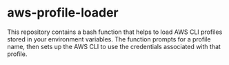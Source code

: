 # aws-profile-loader
This repository contains a bash function that helps to load AWS CLI profiles stored in your environment variables. The function prompts for a profile name, then sets up the AWS CLI to use the credentials associated with that profile.
